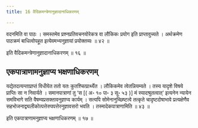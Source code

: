 ```yaml
---
title: 16 वैदिकमन्त्रेणानुज्ञादानाधिकरणम्

---
```


वदनमिति वा पाठः । समस्तमेव प्रश्नप्रतिवचनयोरेकत्र वा लौकिकः प्रयोग इति प्राप्तावुच्यते । अर्थक्रमेण पाठक्रमं बाधित्वोपहूत इत्येवमभ्यनुज्ञायां प्रयोक्तव्यः ॥ ४२ ॥

इति वैदिकमन्त्रेणानुज्ञादानाधिकरणम् ॥ १६ ॥

## एकपात्राणामनुज्ञाप्य भक्षणाधिकरणम्

यद्येतदत्यन्ताप्राप्तं विधीयेत ततो यतः कुतश्चित्प्रार्थ्येत । लौकिकमेव त्वेतन्नियम्यते । तस्य यादृशे विषये प्राप्तिः सा न निवार्यते । समानपात्राणां तु ‘स \[( अ॰ १० पा॰ ३ सू॰ ५३ )\] मं स्यादश्रुतत्वात्’ इत्यनेन न्यायेन समविभागे सति वैषम्यप्रसक्तावनुज्ञाप्य कार्यम् । सत्यपि सोमेनानुच्छिष्टत्वे तत्कृते चादृष्टदोषाभावे प्रत्यक्षेणैव सहभोजनाद्व्यलीकोत्पत्तेरुपपत्तेरनुज्ञावसरो भवति । तस्मादेकपात्राणामिति ॥ ४३ ॥

इति एकपात्राणामनुज्ञाप्य भक्षणाधिकरणम् ॥ १७ ॥
